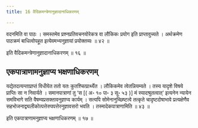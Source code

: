 ```yaml
---
title: 16 वैदिकमन्त्रेणानुज्ञादानाधिकरणम्

---
```


वदनमिति वा पाठः । समस्तमेव प्रश्नप्रतिवचनयोरेकत्र वा लौकिकः प्रयोग इति प्राप्तावुच्यते । अर्थक्रमेण पाठक्रमं बाधित्वोपहूत इत्येवमभ्यनुज्ञायां प्रयोक्तव्यः ॥ ४२ ॥

इति वैदिकमन्त्रेणानुज्ञादानाधिकरणम् ॥ १६ ॥

## एकपात्राणामनुज्ञाप्य भक्षणाधिकरणम्

यद्येतदत्यन्ताप्राप्तं विधीयेत ततो यतः कुतश्चित्प्रार्थ्येत । लौकिकमेव त्वेतन्नियम्यते । तस्य यादृशे विषये प्राप्तिः सा न निवार्यते । समानपात्राणां तु ‘स \[( अ॰ १० पा॰ ३ सू॰ ५३ )\] मं स्यादश्रुतत्वात्’ इत्यनेन न्यायेन समविभागे सति वैषम्यप्रसक्तावनुज्ञाप्य कार्यम् । सत्यपि सोमेनानुच्छिष्टत्वे तत्कृते चादृष्टदोषाभावे प्रत्यक्षेणैव सहभोजनाद्व्यलीकोत्पत्तेरुपपत्तेरनुज्ञावसरो भवति । तस्मादेकपात्राणामिति ॥ ४३ ॥

इति एकपात्राणामनुज्ञाप्य भक्षणाधिकरणम् ॥ १७ ॥
